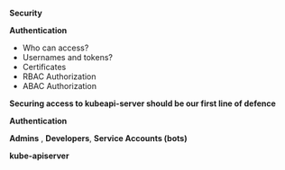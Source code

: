 **Security**

**Authentication**

- Who can access?
- Usernames and tokens?
- Certificates
- RBAC Authorization
- ABAC Authorization


**Securing access to kubeapi-server should be our first line of defence**

**Authentication**

**Admins** , **Developers**, **Service Accounts (bots)**

**kube-apiserver**


